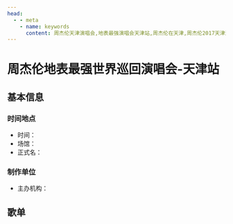 ```yaml
---
head:
  - - meta
    - name: keywords
      content: 周杰伦天津演唱会,地表最强演唱会天津站,周杰伦在天津,周杰伦2017天津演唱会
---
```


# 周杰伦地表最强世界巡回演唱会-天津站

## 基本信息

### 时间地点
- 时间：
- 场馆：
- 正式名：

### 制作单位
- 主办机构：

## 歌单